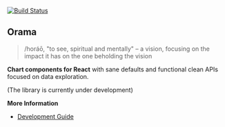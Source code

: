 [![Build Status](https://travis-ci.org/kensho/orama.svg)](https://travis-ci.org/luiscarli/orama)


## Orama
> /horáō, "to see, spiritual and mentally" – a vision, focusing on the impact it has on the one beholding the vision

**Chart components for React** with sane defaults and functional clean APIs focused on data exploration.

(The library is currently under development)

**More Information**

- [Development Guide](/docs/development.md)
